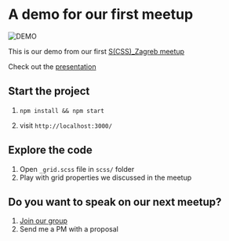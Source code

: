 # A demo for our first meetup

![DEMO](http://i67.tinypic.com/n1cvna.png)

 This is our demo from our first [S(CSS)_Zagreb meetup](https://www.meetup.com/S_CSS_Zagreb/events/257860075/)

 Check out the [presentation](https://slides.com/tonkecpalonkec/css-grid#/)

## Start the project

 1. `npm install && npm start`

 2. visit `http://localhost:3000/`

## Explore the code

 1. Open `_grid.scss` file in `scss/` folder
 2. Play with grid properties we discussed in the meetup

## Do you want to speak on our next meetup?

  1. [Join our group](https://www.meetup.com/S_CSS_Zagreb/)
  2. Send me a PM with a proposal
